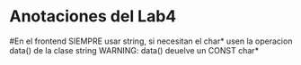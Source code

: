 # Anotaciones del Lab4

#En el frontend SIEMPRE usar string, si necesitan el char* usen la operacion data() de la clase string WARNING: data() deuelve un CONST char*

